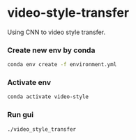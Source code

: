 # video-style-transfer
Using CNN to video style transfer.

### Create new env by conda
```bash
conda env create -f environment.yml
```
### Activate env
```bash
conda activate video-style
```
### Run gui
```bash
./video_style_transfer
```